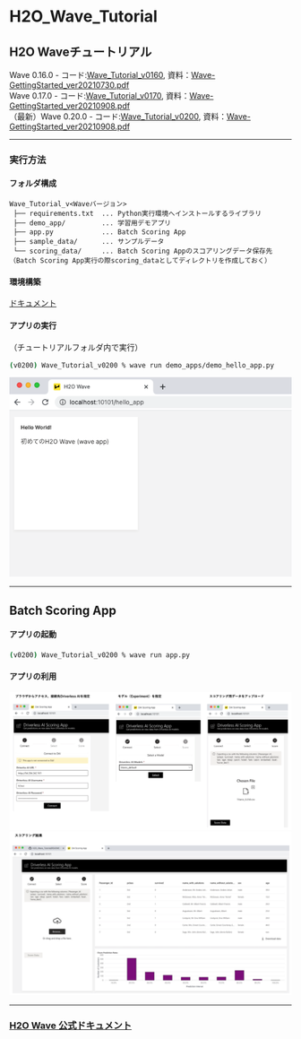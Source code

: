 # H2O_Wave_Tutorial

## H2O Waveチュートリアル
Wave 0.16.0 - コード:[Wave_Tutorial_v0160](Wave_Tutorial_v0160/), 資料：[Wave-GettingStarted_ver20210730.pdf](Wave-GettingStarted_ver20210730.pdf)  
Wave 0.17.0 - コード:[Wave_Tutorial_v0170](Wave_Tutorial_v0170/), 資料：[Wave-GettingStarted_ver20210908.pdf](Wave-GettingStarted_ver20210908.pdf)  
（最新）Wave 0.20.0 - コード:[Wave_Tutorial_v0200](Wave_Tutorial_v0200/), 資料：[Wave-GettingStarted_ver20210908.pdf](Wave-GettingStarted_ver220209.pdf)

***

### 実行方法
#### フォルダ構成
```
Wave_Tutorial_v<Waveバージョン>
 ├── requirements.txt  ... Python実行環境へインストールするライブラリ
 ├── demo_app/         ... 学習用デモアプリ
 ├── app.py            ... Batch Scoring App
 ├── sample_data/      ... サンプルデータ
 └── scoring_data/     ... Batch Scoring Appのスコアリングデータ保存先（Batch Scoring App実行の際scoring_dataとしてディレクトリを作成しておく）
```
#### 環境構築
[ドキュメント](https://wave.h2o.ai/docs/installation)
  
#### アプリの実行
（チュートリアルフォルダ内で実行）
```bash
(v0200) Wave_Tutorial_v0200 % wave run demo_apps/demo_hello_app.py
```
![hello app](./img/hello_app.png)

***
## Batch Scoring App
#### アプリの起動
```bash
(v0200) Wave_Tutorial_v0200 % wave run app.py
```
#### アプリの利用
![app1](./img/app_1.png)
![app2](./img/app_2.png)

***
### [H2O Wave 公式ドキュメント](https://wave.h2o.ai/)
